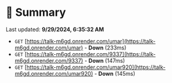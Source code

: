 # 📖 Summary
Last updated: **9/29/2024, 6:35:32 AM**

- `GET` [https://talk-m6gd.onrender.com/umar](https://talk-m6gd.onrender.com/umar) - **Down** (233ms)
- `GET` [https://talk-m6gd.onrender.com/9337](https://talk-m6gd.onrender.com/9337) - **Down** (147ms)
- `GET` [https://talk-m6gd.onrender.com/umar920](https://talk-m6gd.onrender.com/umar920) - **Down** (145ms)
